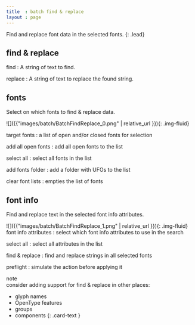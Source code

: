 ```yaml
---
title  : batch find & replace
layout : page
---
```


Find and replace font data in the selected fonts.
{: .lead}


find & replace
--------------

find
: A string of text to find.

replace
: A string of text to replace the found string.


fonts
-----

Select on which fonts to find & replace data.

<div class='row'>

<div class='col-sm' markdown='1'>
![]({{"images/batch/BatchFindReplace_0.png" | relative_url }}){: .img-fluid}
</div>

<div class='col-sm' markdown='1'>

target fonts
: a list of open and/or closed fonts for selection

add all open fonts
: add all open fonts to the list

select all
: select all fonts in the list

add fonts folder
: add a folder with UFOs to the list

clear font lists
: empties the list of fonts
</div>

</div>


font info
-----

Find and replace text in the selected font info attributes.

<div class='row'>

<div class='col-sm' markdown='1'>
![]({{"images/batch/BatchFindReplace_1.png" | relative_url }}){: .img-fluid}
</div>

<div class='col-sm' markdown='1'>
font info attributes
: select which font info attributes to use in the search

select all
: select all attributes in the list

find & replace
: find and replace strings in all selected fonts

preflight
: simulate the action before applying it
</div>

</div>


<div class="card text-dark bg-light my-3">
<div class="card-header">note</div>
<div class="card-body" markdown='1'>
consider adding support for find & replace in other places:

- glyph names
- OpenType features
- groups
- components
{: .card-text }
</div>
</div>
